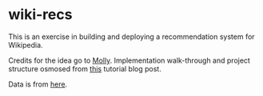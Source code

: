 # wiki-recs 

This is an exercise in building and deploying a recommendation system for Wikipedia. 

Credits for the idea go to [Molly](https://twitter.com/mollyfmielke/status/1461374420006563840). Implementation walk-through and project structure osmosed from [this](https://www.mihaileric.com/posts/setting-up-a-machine-learning-project/) tutorial blog post. 

Data is from [here](https://snap.stanford.edu/data/wiki-topcats.html). 

